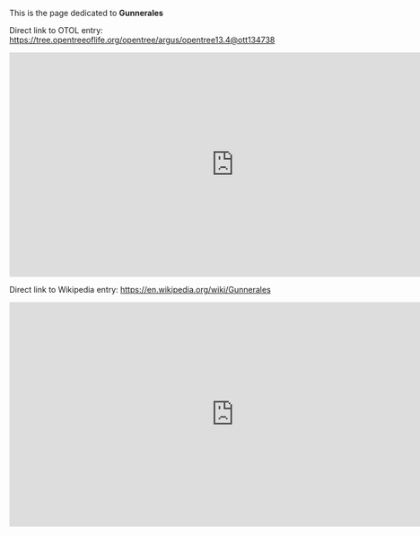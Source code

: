 This is the page dedicated to **Gunnerales**


Direct link to OTOL entry: https://tree.opentreeoflife.org/opentree/argus/opentree13.4@ott134738



<html>
    <body>
    <iframe src="https://tree.opentreeoflife.org/opentree/argus/opentree13.4@ott134738"
    width="800" height="400" frameborder="0" allowfullscreen> </iframe>
    </body>
</html>
    


Direct link to Wikipedia entry: https://en.wikipedia.org/wiki/Gunnerales



<html>
    <body>
    <iframe src="https://en.wikipedia.org/wiki/Gunnerales"
    width="800" height="400" frameborder="0" allowfullscreen> </iframe>
    </body>
</html>
    
